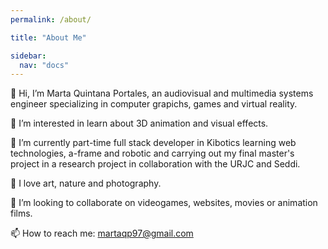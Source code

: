 ```yaml
---
permalink: /about/

title: "About Me"

sidebar:
  nav: "docs"
---
```


👋 Hi, I’m Marta Quintana Portales, an audiovisual and multimedia systems engineer specializing in computer grapichs, games and virtual reality.

👀 I’m interested in learn about 3D animation and visual effects.

🌱 I’m currently part-time full stack developer in Kibotics learning web technologies, a-frame and robotic and carrying out my final master's project in a research project in collaboration with the URJC and Seddi.

🎨 I love art, nature and photography.

💞️ I’m looking to collaborate on videogames, websites, movies or animation films.

📫 How to reach me: martaqp97@gmail.com



